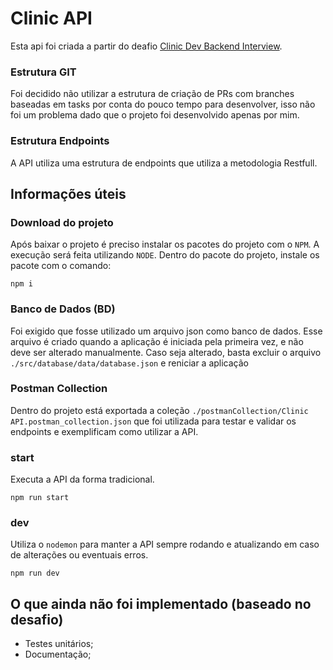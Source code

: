 # Clinic API

Esta api foi criada a partir do deafio [Clinic Dev Backend Interview](https://git.cubos.io/cubos/desafios-tecnicos/desafio-tecnico-backend).

### Estrutura GIT

Foi decidido não utilizar a estrutura de criação de PRs com branches baseadas em tasks por conta do pouco tempo para desenvolver, isso não foi um problema dado que o projeto foi desenvolvido apenas por mim.

### Estrutura Endpoints

A API utiliza uma estrutura de endpoints que utiliza a metodologia Restfull.

## Informações úteis

### Download do projeto
Após baixar o projeto é preciso instalar os pacotes do projeto com o `NPM`. A execução será feita utilizando `NODE`.
Dentro do pacote do projeto, instale os pacote com o comando:
```
npm i
```

### Banco de Dados (BD)
Foi exigido que fosse utilizado um arquivo json como banco de dados. Esse arquivo é criado  quando a aplicação é iniciada pela primeira vez, e não deve ser alterado manualmente. Caso seja alterado, basta excluir o arquivo `./src/database/data/database.json` e reniciar a aplicação 

### Postman Collection
Dentro do projeto está exportada a coleção `./postmanCollection/Clinic API.postman_collection.json` que foi utilizada para testar e validar os endpoints e exemplificam como utilizar a API.

### start
Executa a API da forma tradicional.
```
npm run start
```

### dev
Utiliza o `nodemon` para manter a API sempre rodando e atualizando em caso de alterações ou eventuais erros.
```
npm run dev
```
## O que ainda não foi implementado (baseado no desafio)
- Testes unitários;
- Documentação;
